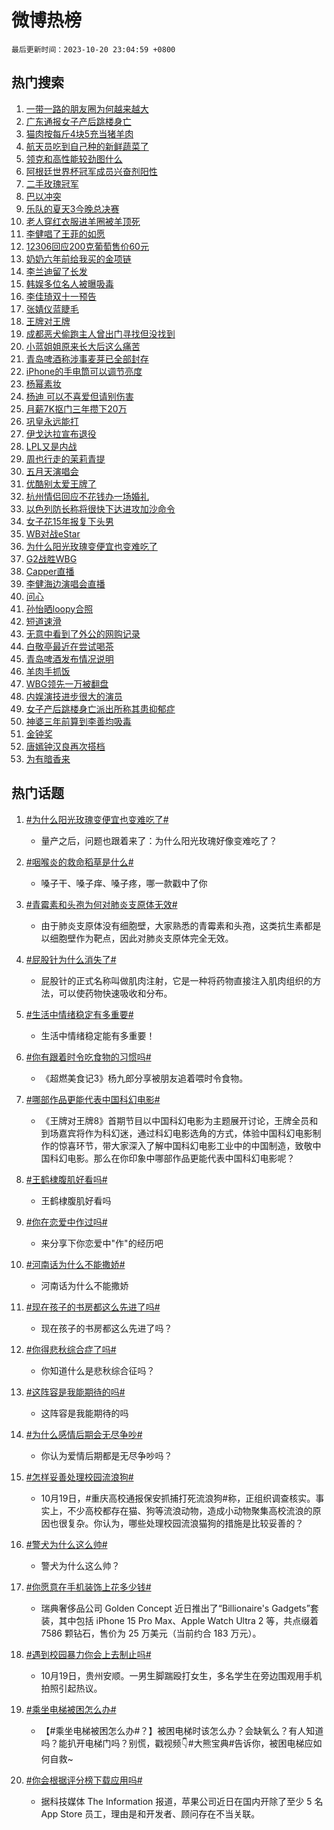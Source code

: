 # 微博热榜

`最后更新时间：2023-10-20 23:04:59 +0800`

## 热门搜索

1. [一带一路的朋友圈为何越来越大](https://m.weibo.cn/search?containerid=100103type%3D1%26t%3D10%26q%3D%23%E4%B8%80%E5%B8%A6%E4%B8%80%E8%B7%AF%E7%9A%84%E6%9C%8B%E5%8F%8B%E5%9C%88%E4%B8%BA%E4%BD%95%E8%B6%8A%E6%9D%A5%E8%B6%8A%E5%A4%A7%23&stream_entry_id=51&isnewpage=1&extparam=seat%3D1%26dgr%3D0%26c_type%3D51%26q%3D%2523%25E4%25B8%2580%25E5%25B8%25A6%25E4%25B8%2580%25E8%25B7%25AF%25E7%259A%2584%25E6%259C%258B%25E5%258F%258B%25E5%259C%2588%25E4%25B8%25BA%25E4%25BD%2595%25E8%25B6%258A%25E6%259D%25A5%25E8%25B6%258A%25E5%25A4%25A7%2523%26filter_type%3Drealtimehot%26cate%3D10103%26stream_entry_id%3D51%26pos%3D0%26display_time%3D1697814297%26pre_seqid%3D169781429781802733865)
1. [广东通报女子产后跳楼身亡](https://m.weibo.cn/search?containerid=100103type%3D1%26t%3D10%26q%3D%23%E5%B9%BF%E4%B8%9C%E9%80%9A%E6%8A%A5%E5%A5%B3%E5%AD%90%E4%BA%A7%E5%90%8E%E8%B7%B3%E6%A5%BC%E8%BA%AB%E4%BA%A1%23&stream_entry_id=31&isnewpage=1&extparam=seat%3D1%26flag%3D2%26c_type%3D31%26q%3D%2523%25E5%25B9%25BF%25E4%25B8%259C%25E9%2580%259A%25E6%258A%25A5%25E5%25A5%25B3%25E5%25AD%2590%25E4%25BA%25A7%25E5%2590%258E%25E8%25B7%25B3%25E6%25A5%25BC%25E8%25BA%25AB%25E4%25BA%25A1%2523%26dgr%3D0%26cate%3D5001%26realpos%3D1%26filter_type%3Drealtimehot%26band_rank%3D1%26lcate%3D5001%26stream_entry_id%3D31%26pos%3D0%26display_time%3D1697814297%26pre_seqid%3D169781429781802733865)
1. [猫肉按每斤4块5充当猪羊肉](https://m.weibo.cn/search?containerid=100103type%3D1%26t%3D10%26q%3D%23%E7%8C%AB%E8%82%89%E6%8C%89%E6%AF%8F%E6%96%A44%E5%9D%975%E5%85%85%E5%BD%93%E7%8C%AA%E7%BE%8A%E8%82%89%23&stream_entry_id=31&isnewpage=1&extparam=seat%3D1%26flag%3D1%26c_type%3D31%26q%3D%2523%25E7%258C%25AB%25E8%2582%2589%25E6%258C%2589%25E6%25AF%258F%25E6%2596%25A44%25E5%259D%25975%25E5%2585%2585%25E5%25BD%2593%25E7%258C%25AA%25E7%25BE%258A%25E8%2582%2589%2523%26dgr%3D0%26cate%3D5001%26realpos%3D2%26filter_type%3Drealtimehot%26band_rank%3D2%26lcate%3D5001%26stream_entry_id%3D31%26pos%3D1%26display_time%3D1697814297%26pre_seqid%3D169781429781802733865)
1. [航天员吃到自己种的新鲜蔬菜了](https://m.weibo.cn/search?containerid=100103type%3D1%26t%3D10%26q%3D%23%E8%88%AA%E5%A4%A9%E5%91%98%E5%90%83%E5%88%B0%E8%87%AA%E5%B7%B1%E7%A7%8D%E7%9A%84%E6%96%B0%E9%B2%9C%E8%94%AC%E8%8F%9C%E4%BA%86%23&stream_entry_id=31&isnewpage=1&extparam=seat%3D1%26flag%3D0%26c_type%3D31%26q%3D%2523%25E8%2588%25AA%25E5%25A4%25A9%25E5%2591%2598%25E5%2590%2583%25E5%2588%25B0%25E8%2587%25AA%25E5%25B7%25B1%25E7%25A7%258D%25E7%259A%2584%25E6%2596%25B0%25E9%25B2%259C%25E8%2594%25AC%25E8%258F%259C%25E4%25BA%2586%2523%26dgr%3D0%26cate%3D5001%26realpos%3D3%26filter_type%3Drealtimehot%26band_rank%3D3%26lcate%3D5001%26stream_entry_id%3D31%26pos%3D2%26display_time%3D1697814297%26pre_seqid%3D169781429781802733865)
1. [领克和高性能较劲图什么](https://m.weibo.cn/search?containerid=100103type%3D1%26t%3D10%26q%3D%23%E9%A2%86%E5%85%8B%E5%92%8C%E9%AB%98%E6%80%A7%E8%83%BD%E8%BE%83%E5%8A%B2%E5%9B%BE%E4%BB%80%E4%B9%88%23&stream_entry_id=31&isnewpage=1&extparam=seat%3D1%26is_ad_pos%3D1%26c_type%3D31%26q%3D%2523%25E9%25A2%2586%25E5%2585%258B%25E5%2592%258C%25E9%25AB%2598%25E6%2580%25A7%25E8%2583%25BD%25E8%25BE%2583%25E5%258A%25B2%25E5%259B%25BE%25E4%25BB%2580%25E4%25B9%2588%2523%26dgr%3D0%26cate%3D5001%26adid%3D208320%26lcate%3D5001%26filter_type%3Drealtimehot%26band_rank%3D4%26topic_ad%3D1%26stream_entry_id%3D31%26pos%3D3%26display_time%3D1697814297%26pre_seqid%3D169781429781802733865)
1. [阿根廷世界杯冠军成员兴奋剂阳性](https://m.weibo.cn/search?containerid=100103type%3D1%26t%3D10%26q%3D%23%E9%98%BF%E6%A0%B9%E5%BB%B7%E4%B8%96%E7%95%8C%E6%9D%AF%E5%86%A0%E5%86%9B%E6%88%90%E5%91%98%E5%85%B4%E5%A5%8B%E5%89%82%E9%98%B3%E6%80%A7%23&stream_entry_id=31&isnewpage=1&extparam=seat%3D1%26flag%3D1%26c_type%3D31%26q%3D%2523%25E9%2598%25BF%25E6%25A0%25B9%25E5%25BB%25B7%25E4%25B8%2596%25E7%2595%258C%25E6%259D%25AF%25E5%2586%25A0%25E5%2586%259B%25E6%2588%2590%25E5%2591%2598%25E5%2585%25B4%25E5%25A5%258B%25E5%2589%2582%25E9%2598%25B3%25E6%2580%25A7%2523%26dgr%3D0%26cate%3D5001%26realpos%3D4%26filter_type%3Drealtimehot%26band_rank%3D4%26lcate%3D5001%26stream_entry_id%3D31%26pos%3D4%26display_time%3D1697814297%26pre_seqid%3D169781429781802733865)
1. [二手玫瑰冠军](https://m.weibo.cn/search?containerid=100103type%3D1%26t%3D10%26q%3D%23%E4%BA%8C%E6%89%8B%E7%8E%AB%E7%91%B0%E5%86%A0%E5%86%9B%23&stream_entry_id=31&isnewpage=1&extparam=seat%3D1%26flag%3D1%26c_type%3D31%26q%3D%2523%25E4%25BA%258C%25E6%2589%258B%25E7%258E%25AB%25E7%2591%25B0%25E5%2586%25A0%25E5%2586%259B%2523%26dgr%3D0%26cate%3D5001%26realpos%3D5%26filter_type%3Drealtimehot%26band_rank%3D5%26lcate%3D5001%26stream_entry_id%3D31%26pos%3D5%26display_time%3D1697814297%26pre_seqid%3D169781429781802733865)
1. [巴以冲突](https://m.weibo.cn/search?containerid=100103type%3D1%26t%3D10%26q%3D%23%E5%B7%B4%E4%BB%A5%E5%86%B2%E7%AA%81%23&stream_entry_id=31&isnewpage=1&extparam=seat%3D1%26flag%3D16%26c_type%3D31%26q%3D%2523%25E5%25B7%25B4%25E4%25BB%25A5%25E5%2586%25B2%25E7%25AA%2581%2523%26dgr%3D0%26cate%3D5001%26realpos%3D6%26filter_type%3Drealtimehot%26band_rank%3D6%26lcate%3D5001%26stream_entry_id%3D31%26pos%3D6%26display_time%3D1697814297%26pre_seqid%3D169781429781802733865)
1. [乐队的夏天3今晚总决赛](https://m.weibo.cn/search?containerid=100103type%3D1%26t%3D10%26q%3D%23%E4%B9%90%E9%98%9F%E7%9A%84%E5%A4%8F%E5%A4%A93%E4%BB%8A%E6%99%9A%E6%80%BB%E5%86%B3%E8%B5%9B%23&stream_entry_id=31&isnewpage=1&extparam=seat%3D1%26is_ad_pos%3D1%26c_type%3D31%26q%3D%2523%25E4%25B9%2590%25E9%2598%259F%25E7%259A%2584%25E5%25A4%258F%25E5%25A4%25A93%25E4%25BB%258A%25E6%2599%259A%25E6%2580%25BB%25E5%2586%25B3%25E8%25B5%259B%2523%26dgr%3D0%26cate%3D5001%26adid%3D208323%26lcate%3D5001%26filter_type%3Drealtimehot%26band_rank%3D7%26topic_ad%3D1%26stream_entry_id%3D31%26pos%3D7%26display_time%3D1697814297%26pre_seqid%3D169781429781802733865)
1. [老人穿红衣服进羊圈被羊顶死](https://m.weibo.cn/search?containerid=100103type%3D1%26t%3D10%26q%3D%23%E8%80%81%E4%BA%BA%E7%A9%BF%E7%BA%A2%E8%A1%A3%E6%9C%8D%E8%BF%9B%E7%BE%8A%E5%9C%88%E8%A2%AB%E7%BE%8A%E9%A1%B6%E6%AD%BB%23&stream_entry_id=31&isnewpage=1&extparam=seat%3D1%26flag%3D0%26c_type%3D31%26q%3D%2523%25E8%2580%2581%25E4%25BA%25BA%25E7%25A9%25BF%25E7%25BA%25A2%25E8%25A1%25A3%25E6%259C%258D%25E8%25BF%259B%25E7%25BE%258A%25E5%259C%2588%25E8%25A2%25AB%25E7%25BE%258A%25E9%25A1%25B6%25E6%25AD%25BB%2523%26dgr%3D0%26cate%3D5001%26realpos%3D7%26filter_type%3Drealtimehot%26band_rank%3D7%26lcate%3D5001%26stream_entry_id%3D31%26pos%3D8%26display_time%3D1697814297%26pre_seqid%3D169781429781802733865)
1. [李健唱了王菲的如愿](https://m.weibo.cn/search?containerid=100103type%3D1%26t%3D10%26q%3D%23%E6%9D%8E%E5%81%A5%E5%94%B1%E4%BA%86%E7%8E%8B%E8%8F%B2%E7%9A%84%E5%A6%82%E6%84%BF%23&stream_entry_id=31&isnewpage=1&extparam=seat%3D1%26flag%3D1%26c_type%3D31%26q%3D%2523%25E6%259D%258E%25E5%2581%25A5%25E5%2594%25B1%25E4%25BA%2586%25E7%258E%258B%25E8%258F%25B2%25E7%259A%2584%25E5%25A6%2582%25E6%2584%25BF%2523%26dgr%3D0%26cate%3D5001%26realpos%3D8%26filter_type%3Drealtimehot%26band_rank%3D8%26lcate%3D5001%26stream_entry_id%3D31%26pos%3D9%26display_time%3D1697814297%26pre_seqid%3D169781429781802733865)
1. [12306回应200克葡萄售价60元](https://m.weibo.cn/search?containerid=100103type%3D1%26t%3D10%26q%3D%2312306%E5%9B%9E%E5%BA%94200%E5%85%8B%E8%91%A1%E8%90%84%E5%94%AE%E4%BB%B760%E5%85%83%23&stream_entry_id=31&isnewpage=1&extparam=seat%3D1%26flag%3D0%26c_type%3D31%26q%3D%252312306%25E5%259B%259E%25E5%25BA%2594200%25E5%2585%258B%25E8%2591%25A1%25E8%2590%2584%25E5%2594%25AE%25E4%25BB%25B760%25E5%2585%2583%2523%26dgr%3D0%26cate%3D5001%26realpos%3D9%26filter_type%3Drealtimehot%26band_rank%3D9%26lcate%3D5001%26stream_entry_id%3D31%26pos%3D10%26display_time%3D1697814297%26pre_seqid%3D169781429781802733865)
1. [奶奶六年前给我买的金项链](https://m.weibo.cn/search?containerid=100103type%3D1%26t%3D10%26q%3D%23%E5%A5%B6%E5%A5%B6%E5%85%AD%E5%B9%B4%E5%89%8D%E7%BB%99%E6%88%91%E4%B9%B0%E7%9A%84%E9%87%91%E9%A1%B9%E9%93%BE%23&stream_entry_id=31&isnewpage=1&extparam=seat%3D1%26flag%3D1%26c_type%3D31%26q%3D%2523%25E5%25A5%25B6%25E5%25A5%25B6%25E5%2585%25AD%25E5%25B9%25B4%25E5%2589%258D%25E7%25BB%2599%25E6%2588%2591%25E4%25B9%25B0%25E7%259A%2584%25E9%2587%2591%25E9%25A1%25B9%25E9%2593%25BE%2523%26dgr%3D0%26cate%3D5001%26realpos%3D10%26filter_type%3Drealtimehot%26band_rank%3D10%26lcate%3D5001%26stream_entry_id%3D31%26pos%3D11%26display_time%3D1697814297%26pre_seqid%3D169781429781802733865)
1. [李兰迪留了长发](https://m.weibo.cn/search?containerid=100103type%3D1%26t%3D10%26q%3D%23%E6%9D%8E%E5%85%B0%E8%BF%AA%E7%95%99%E4%BA%86%E9%95%BF%E5%8F%91%23&stream_entry_id=31&isnewpage=1&extparam=seat%3D1%26flag%3D1%26c_type%3D31%26q%3D%2523%25E6%259D%258E%25E5%2585%25B0%25E8%25BF%25AA%25E7%2595%2599%25E4%25BA%2586%25E9%2595%25BF%25E5%258F%2591%2523%26dgr%3D0%26cate%3D5001%26realpos%3D11%26filter_type%3Drealtimehot%26band_rank%3D11%26lcate%3D5001%26stream_entry_id%3D31%26pos%3D12%26display_time%3D1697814297%26pre_seqid%3D169781429781802733865)
1. [韩娱多位名人被曝吸毒](https://m.weibo.cn/search?containerid=100103type%3D1%26t%3D10%26q%3D%23%E9%9F%A9%E5%A8%B1%E5%A4%9A%E4%BD%8D%E5%90%8D%E4%BA%BA%E8%A2%AB%E6%9B%9D%E5%90%B8%E6%AF%92%23&stream_entry_id=31&isnewpage=1&extparam=seat%3D1%26flag%3D2%26c_type%3D31%26q%3D%2523%25E9%259F%25A9%25E5%25A8%25B1%25E5%25A4%259A%25E4%25BD%258D%25E5%2590%258D%25E4%25BA%25BA%25E8%25A2%25AB%25E6%259B%259D%25E5%2590%25B8%25E6%25AF%2592%2523%26dgr%3D0%26cate%3D5001%26realpos%3D12%26filter_type%3Drealtimehot%26band_rank%3D12%26lcate%3D5001%26stream_entry_id%3D31%26pos%3D13%26display_time%3D1697814297%26pre_seqid%3D169781429781802733865)
1. [李佳琦双十一预告](https://m.weibo.cn/search?containerid=100103type%3D1%26t%3D10%26q%3D%E6%9D%8E%E4%BD%B3%E7%90%A6%E5%8F%8C%E5%8D%81%E4%B8%80%E9%A2%84%E5%91%8A&stream_entry_id=31&isnewpage=1&extparam=seat%3D1%26flag%3D0%26c_type%3D31%26q%3D%25E6%259D%258E%25E4%25BD%25B3%25E7%2590%25A6%25E5%258F%258C%25E5%258D%2581%25E4%25B8%2580%25E9%25A2%2584%25E5%2591%258A%26dgr%3D0%26cate%3D5001%26realpos%3D13%26filter_type%3Drealtimehot%26band_rank%3D13%26lcate%3D5001%26stream_entry_id%3D31%26pos%3D14%26display_time%3D1697814297%26pre_seqid%3D169781429781802733865)
1. [张婧仪蓝睫毛](https://m.weibo.cn/search?containerid=100103type%3D1%26t%3D10%26q%3D%23%E5%BC%A0%E5%A9%A7%E4%BB%AA%E8%93%9D%E7%9D%AB%E6%AF%9B%23&stream_entry_id=31&isnewpage=1&extparam=seat%3D1%26flag%3D1%26c_type%3D31%26q%3D%2523%25E5%25BC%25A0%25E5%25A9%25A7%25E4%25BB%25AA%25E8%2593%259D%25E7%259D%25AB%25E6%25AF%259B%2523%26dgr%3D0%26cate%3D5001%26realpos%3D14%26filter_type%3Drealtimehot%26band_rank%3D14%26lcate%3D5001%26stream_entry_id%3D31%26pos%3D15%26display_time%3D1697814297%26pre_seqid%3D169781429781802733865)
1. [王牌对王牌](https://m.weibo.cn/search?containerid=100103type%3D1%26t%3D10%26q%3D%E7%8E%8B%E7%89%8C%E5%AF%B9%E7%8E%8B%E7%89%8C&stream_entry_id=31&isnewpage=1&extparam=seat%3D1%26flag%3D0%26c_type%3D31%26q%3D%25E7%258E%258B%25E7%2589%258C%25E5%25AF%25B9%25E7%258E%258B%25E7%2589%258C%26dgr%3D0%26cate%3D5001%26realpos%3D15%26filter_type%3Drealtimehot%26band_rank%3D15%26lcate%3D5001%26stream_entry_id%3D31%26pos%3D16%26display_time%3D1697814297%26pre_seqid%3D169781429781802733865)
1. [成都恶犬偷跑主人曾出门寻找但没找到](https://m.weibo.cn/search?containerid=100103type%3D1%26t%3D10%26q%3D%23%E6%88%90%E9%83%BD%E6%81%B6%E7%8A%AC%E5%81%B7%E8%B7%91%E4%B8%BB%E4%BA%BA%E6%9B%BE%E5%87%BA%E9%97%A8%E5%AF%BB%E6%89%BE%E4%BD%86%E6%B2%A1%E6%89%BE%E5%88%B0%23&stream_entry_id=31&isnewpage=1&extparam=seat%3D1%26flag%3D1%26c_type%3D31%26q%3D%2523%25E6%2588%2590%25E9%2583%25BD%25E6%2581%25B6%25E7%258A%25AC%25E5%2581%25B7%25E8%25B7%2591%25E4%25B8%25BB%25E4%25BA%25BA%25E6%259B%25BE%25E5%2587%25BA%25E9%2597%25A8%25E5%25AF%25BB%25E6%2589%25BE%25E4%25BD%2586%25E6%25B2%25A1%25E6%2589%25BE%25E5%2588%25B0%2523%26dgr%3D0%26cate%3D5001%26realpos%3D16%26filter_type%3Drealtimehot%26band_rank%3D16%26lcate%3D5001%26stream_entry_id%3D31%26pos%3D17%26display_time%3D1697814297%26pre_seqid%3D169781429781802733865)
1. [小蓝姐姐原来长大后这么痛苦](https://m.weibo.cn/search?containerid=100103type%3D1%26t%3D10%26q%3D%E5%B0%8F%E8%93%9D%E5%A7%90%E5%A7%90%E5%8E%9F%E6%9D%A5%E9%95%BF%E5%A4%A7%E5%90%8E%E8%BF%99%E4%B9%88%E7%97%9B%E8%8B%A6&stream_entry_id=31&isnewpage=1&extparam=seat%3D1%26flag%3D2%26c_type%3D31%26q%3D%25E5%25B0%258F%25E8%2593%259D%25E5%25A7%2590%25E5%25A7%2590%25E5%258E%259F%25E6%259D%25A5%25E9%2595%25BF%25E5%25A4%25A7%25E5%2590%258E%25E8%25BF%2599%25E4%25B9%2588%25E7%2597%259B%25E8%258B%25A6%26dgr%3D0%26cate%3D5001%26realpos%3D17%26filter_type%3Drealtimehot%26band_rank%3D17%26lcate%3D5001%26stream_entry_id%3D31%26pos%3D18%26display_time%3D1697814297%26pre_seqid%3D169781429781802733865)
1. [青岛啤酒称涉事麦芽已全部封存](https://m.weibo.cn/search?containerid=100103type%3D1%26t%3D10%26q%3D%23%E9%9D%92%E5%B2%9B%E5%95%A4%E9%85%92%E7%A7%B0%E6%B6%89%E4%BA%8B%E9%BA%A6%E8%8A%BD%E5%B7%B2%E5%85%A8%E9%83%A8%E5%B0%81%E5%AD%98%23&stream_entry_id=31&isnewpage=1&extparam=seat%3D1%26flag%3D1%26c_type%3D31%26q%3D%2523%25E9%259D%2592%25E5%25B2%259B%25E5%2595%25A4%25E9%2585%2592%25E7%25A7%25B0%25E6%25B6%2589%25E4%25BA%258B%25E9%25BA%25A6%25E8%258A%25BD%25E5%25B7%25B2%25E5%2585%25A8%25E9%2583%25A8%25E5%25B0%2581%25E5%25AD%2598%2523%26dgr%3D0%26cate%3D5001%26realpos%3D18%26filter_type%3Drealtimehot%26band_rank%3D18%26lcate%3D5001%26stream_entry_id%3D31%26pos%3D19%26display_time%3D1697814297%26pre_seqid%3D169781429781802733865)
1. [iPhone的手电筒可以调节亮度](https://m.weibo.cn/search?containerid=100103type%3D1%26t%3D10%26q%3DiPhone%E7%9A%84%E6%89%8B%E7%94%B5%E7%AD%92%E5%8F%AF%E4%BB%A5%E8%B0%83%E8%8A%82%E4%BA%AE%E5%BA%A6&stream_entry_id=31&isnewpage=1&extparam=seat%3D1%26flag%3D1%26c_type%3D31%26q%3DiPhone%25E7%259A%2584%25E6%2589%258B%25E7%2594%25B5%25E7%25AD%2592%25E5%258F%25AF%25E4%25BB%25A5%25E8%25B0%2583%25E8%258A%2582%25E4%25BA%25AE%25E5%25BA%25A6%26dgr%3D0%26cate%3D5001%26realpos%3D19%26filter_type%3Drealtimehot%26band_rank%3D19%26lcate%3D5001%26stream_entry_id%3D31%26pos%3D20%26display_time%3D1697814297%26pre_seqid%3D169781429781802733865)
1. [杨幂素妆](https://m.weibo.cn/search?containerid=100103type%3D1%26t%3D10%26q%3D%23%E6%9D%A8%E5%B9%82%E7%B4%A0%E5%A6%86%23&stream_entry_id=31&isnewpage=1&extparam=seat%3D1%26flag%3D2%26c_type%3D31%26q%3D%2523%25E6%259D%25A8%25E5%25B9%2582%25E7%25B4%25A0%25E5%25A6%2586%2523%26dgr%3D0%26cate%3D5001%26realpos%3D20%26filter_type%3Drealtimehot%26band_rank%3D20%26lcate%3D5001%26stream_entry_id%3D31%26pos%3D21%26display_time%3D1697814297%26pre_seqid%3D169781429781802733865)
1. [杨迪 可以不喜爱但请别伤害](https://m.weibo.cn/search?containerid=100103type%3D1%26t%3D10%26q%3D%E6%9D%A8%E8%BF%AA+%E5%8F%AF%E4%BB%A5%E4%B8%8D%E5%96%9C%E7%88%B1%E4%BD%86%E8%AF%B7%E5%88%AB%E4%BC%A4%E5%AE%B3&stream_entry_id=31&isnewpage=1&extparam=seat%3D1%26flag%3D2%26c_type%3D31%26q%3D%25E6%259D%25A8%25E8%25BF%25AA%2520%25E5%258F%25AF%25E4%25BB%25A5%25E4%25B8%258D%25E5%2596%259C%25E7%2588%25B1%25E4%25BD%2586%25E8%25AF%25B7%25E5%2588%25AB%25E4%25BC%25A4%25E5%25AE%25B3%26dgr%3D0%26cate%3D5001%26realpos%3D21%26filter_type%3Drealtimehot%26band_rank%3D21%26lcate%3D5001%26stream_entry_id%3D31%26pos%3D22%26display_time%3D1697814297%26pre_seqid%3D169781429781802733865)
1. [月薪7K抠门三年攒下20万](https://m.weibo.cn/search?containerid=100103type%3D1%26t%3D10%26q%3D%23%E6%9C%88%E8%96%AA7K%E6%8A%A0%E9%97%A8%E4%B8%89%E5%B9%B4%E6%94%92%E4%B8%8B20%E4%B8%87%23&stream_entry_id=31&isnewpage=1&extparam=seat%3D1%26flag%3D2%26c_type%3D31%26q%3D%2523%25E6%259C%2588%25E8%2596%25AA7K%25E6%258A%25A0%25E9%2597%25A8%25E4%25B8%2589%25E5%25B9%25B4%25E6%2594%2592%25E4%25B8%258B20%25E4%25B8%2587%2523%26dgr%3D0%26cate%3D5001%26realpos%3D22%26filter_type%3Drealtimehot%26band_rank%3D22%26lcate%3D5001%26stream_entry_id%3D31%26pos%3D23%26display_time%3D1697814297%26pre_seqid%3D169781429781802733865)
1. [巩皇永远能打](https://m.weibo.cn/search?containerid=100103type%3D1%26t%3D10%26q%3D%23%E5%B7%A9%E7%9A%87%E6%B0%B8%E8%BF%9C%E8%83%BD%E6%89%93%23&stream_entry_id=31&isnewpage=1&extparam=seat%3D1%26flag%3D1%26c_type%3D31%26q%3D%2523%25E5%25B7%25A9%25E7%259A%2587%25E6%25B0%25B8%25E8%25BF%259C%25E8%2583%25BD%25E6%2589%2593%2523%26dgr%3D0%26cate%3D5001%26realpos%3D23%26filter_type%3Drealtimehot%26band_rank%3D23%26lcate%3D5001%26stream_entry_id%3D31%26pos%3D24%26display_time%3D1697814297%26pre_seqid%3D169781429781802733865)
1. [伊戈达拉宣布退役](https://m.weibo.cn/search?containerid=100103type%3D1%26t%3D10%26q%3D%23%E4%BC%8A%E6%88%88%E8%BE%BE%E6%8B%89%E5%AE%A3%E5%B8%83%E9%80%80%E5%BD%B9%23&stream_entry_id=31&isnewpage=1&extparam=seat%3D1%26flag%3D1%26c_type%3D31%26q%3D%2523%25E4%25BC%258A%25E6%2588%2588%25E8%25BE%25BE%25E6%258B%2589%25E5%25AE%25A3%25E5%25B8%2583%25E9%2580%2580%25E5%25BD%25B9%2523%26dgr%3D0%26cate%3D5001%26realpos%3D24%26filter_type%3Drealtimehot%26band_rank%3D24%26lcate%3D5001%26stream_entry_id%3D31%26pos%3D25%26display_time%3D1697814297%26pre_seqid%3D169781429781802733865)
1. [LPL又是内战](https://m.weibo.cn/search?containerid=100103type%3D1%26t%3D10%26q%3D%23LPL%E5%8F%88%E6%98%AF%E5%86%85%E6%88%98%23&stream_entry_id=31&isnewpage=1&extparam=seat%3D1%26flag%3D0%26c_type%3D31%26q%3D%2523LPL%25E5%258F%2588%25E6%2598%25AF%25E5%2586%2585%25E6%2588%2598%2523%26dgr%3D0%26cate%3D5001%26realpos%3D25%26filter_type%3Drealtimehot%26band_rank%3D25%26lcate%3D5001%26stream_entry_id%3D31%26pos%3D26%26display_time%3D1697814297%26pre_seqid%3D169781429781802733865)
1. [周也行走的茉莉青提](https://m.weibo.cn/search?containerid=100103type%3D1%26t%3D10%26q%3D%23%E5%91%A8%E4%B9%9F%E8%A1%8C%E8%B5%B0%E7%9A%84%E8%8C%89%E8%8E%89%E9%9D%92%E6%8F%90%23&stream_entry_id=31&isnewpage=1&extparam=seat%3D1%26flag%3D1%26c_type%3D31%26q%3D%2523%25E5%2591%25A8%25E4%25B9%259F%25E8%25A1%258C%25E8%25B5%25B0%25E7%259A%2584%25E8%258C%2589%25E8%258E%2589%25E9%259D%2592%25E6%258F%2590%2523%26dgr%3D0%26cate%3D5001%26realpos%3D26%26filter_type%3Drealtimehot%26band_rank%3D26%26lcate%3D5001%26stream_entry_id%3D31%26pos%3D27%26display_time%3D1697814297%26pre_seqid%3D169781429781802733865)
1. [五月天演唱会](https://m.weibo.cn/search?containerid=100103type%3D1%26t%3D10%26q%3D%E4%BA%94%E6%9C%88%E5%A4%A9%E6%BC%94%E5%94%B1%E4%BC%9A&stream_entry_id=31&isnewpage=1&extparam=seat%3D1%26flag%3D0%26c_type%3D31%26q%3D%25E4%25BA%2594%25E6%259C%2588%25E5%25A4%25A9%25E6%25BC%2594%25E5%2594%25B1%25E4%25BC%259A%26dgr%3D0%26cate%3D5001%26realpos%3D27%26filter_type%3Drealtimehot%26band_rank%3D27%26lcate%3D5001%26stream_entry_id%3D31%26pos%3D28%26display_time%3D1697814297%26pre_seqid%3D169781429781802733865)
1. [优酷别太爱王牌了](https://m.weibo.cn/search?containerid=100103type%3D1%26t%3D10%26q%3D%23%E4%BC%98%E9%85%B7%E5%88%AB%E5%A4%AA%E7%88%B1%E7%8E%8B%E7%89%8C%E4%BA%86%23&stream_entry_id=31&isnewpage=1&extparam=seat%3D1%26flag%3D1%26c_type%3D31%26q%3D%2523%25E4%25BC%2598%25E9%2585%25B7%25E5%2588%25AB%25E5%25A4%25AA%25E7%2588%25B1%25E7%258E%258B%25E7%2589%258C%25E4%25BA%2586%2523%26dgr%3D0%26cate%3D5001%26realpos%3D28%26filter_type%3Drealtimehot%26band_rank%3D28%26lcate%3D5001%26stream_entry_id%3D31%26pos%3D29%26display_time%3D1697814297%26pre_seqid%3D169781429781802733865)
1. [杭州情侣回应不花钱办一场婚礼](https://m.weibo.cn/search?containerid=100103type%3D1%26t%3D10%26q%3D%23%E6%9D%AD%E5%B7%9E%E6%83%85%E4%BE%A3%E5%9B%9E%E5%BA%94%E4%B8%8D%E8%8A%B1%E9%92%B1%E5%8A%9E%E4%B8%80%E5%9C%BA%E5%A9%9A%E7%A4%BC%23&stream_entry_id=31&isnewpage=1&extparam=seat%3D1%26flag%3D1%26c_type%3D31%26q%3D%2523%25E6%259D%25AD%25E5%25B7%259E%25E6%2583%2585%25E4%25BE%25A3%25E5%259B%259E%25E5%25BA%2594%25E4%25B8%258D%25E8%258A%25B1%25E9%2592%25B1%25E5%258A%259E%25E4%25B8%2580%25E5%259C%25BA%25E5%25A9%259A%25E7%25A4%25BC%2523%26dgr%3D0%26cate%3D5001%26realpos%3D29%26filter_type%3Drealtimehot%26band_rank%3D29%26lcate%3D5001%26stream_entry_id%3D31%26pos%3D30%26display_time%3D1697814297%26pre_seqid%3D169781429781802733865)
1. [以色列防长称将很快下达进攻加沙命令](https://m.weibo.cn/search?containerid=100103type%3D1%26t%3D10%26q%3D%23%E4%BB%A5%E8%89%B2%E5%88%97%E9%98%B2%E9%95%BF%E7%A7%B0%E5%B0%86%E5%BE%88%E5%BF%AB%E4%B8%8B%E8%BE%BE%E8%BF%9B%E6%94%BB%E5%8A%A0%E6%B2%99%E5%91%BD%E4%BB%A4%23&stream_entry_id=31&isnewpage=1&extparam=seat%3D1%26flag%3D0%26c_type%3D31%26q%3D%2523%25E4%25BB%25A5%25E8%2589%25B2%25E5%2588%2597%25E9%2598%25B2%25E9%2595%25BF%25E7%25A7%25B0%25E5%25B0%2586%25E5%25BE%2588%25E5%25BF%25AB%25E4%25B8%258B%25E8%25BE%25BE%25E8%25BF%259B%25E6%2594%25BB%25E5%258A%25A0%25E6%25B2%2599%25E5%2591%25BD%25E4%25BB%25A4%2523%26dgr%3D0%26cate%3D5001%26realpos%3D30%26filter_type%3Drealtimehot%26band_rank%3D30%26lcate%3D5001%26stream_entry_id%3D31%26pos%3D31%26display_time%3D1697814297%26pre_seqid%3D169781429781802733865)
1. [女子花15年报复下头男](https://m.weibo.cn/search?containerid=100103type%3D1%26t%3D10%26q%3D%23%E5%A5%B3%E5%AD%90%E8%8A%B115%E5%B9%B4%E6%8A%A5%E5%A4%8D%E4%B8%8B%E5%A4%B4%E7%94%B7%23&stream_entry_id=31&isnewpage=1&extparam=seat%3D1%26flag%3D1%26c_type%3D31%26q%3D%2523%25E5%25A5%25B3%25E5%25AD%2590%25E8%258A%25B115%25E5%25B9%25B4%25E6%258A%25A5%25E5%25A4%258D%25E4%25B8%258B%25E5%25A4%25B4%25E7%2594%25B7%2523%26dgr%3D0%26cate%3D5001%26realpos%3D31%26filter_type%3Drealtimehot%26band_rank%3D31%26lcate%3D5001%26stream_entry_id%3D31%26pos%3D32%26display_time%3D1697814297%26pre_seqid%3D169781429781802733865)
1. [WB对战eStar](https://m.weibo.cn/search?containerid=100103type%3D1%26t%3D10%26q%3D%23WB%E5%AF%B9%E6%88%98eStar%23&stream_entry_id=31&isnewpage=1&extparam=seat%3D1%26flag%3D1%26c_type%3D31%26q%3D%2523WB%25E5%25AF%25B9%25E6%2588%2598eStar%2523%26dgr%3D0%26cate%3D5001%26realpos%3D32%26filter_type%3Drealtimehot%26band_rank%3D32%26lcate%3D5001%26stream_entry_id%3D31%26pos%3D33%26display_time%3D1697814297%26pre_seqid%3D169781429781802733865)
1. [为什么阳光玫瑰变便宜也变难吃了](https://m.weibo.cn/search?containerid=100103type%3D1%26t%3D10%26q%3D%23%E4%B8%BA%E4%BB%80%E4%B9%88%E9%98%B3%E5%85%89%E7%8E%AB%E7%91%B0%E5%8F%98%E4%BE%BF%E5%AE%9C%E4%B9%9F%E5%8F%98%E9%9A%BE%E5%90%83%E4%BA%86%23&stream_entry_id=31&isnewpage=1&extparam=seat%3D1%26flag%3D0%26c_type%3D31%26q%3D%2523%25E4%25B8%25BA%25E4%25BB%2580%25E4%25B9%2588%25E9%2598%25B3%25E5%2585%2589%25E7%258E%25AB%25E7%2591%25B0%25E5%258F%2598%25E4%25BE%25BF%25E5%25AE%259C%25E4%25B9%259F%25E5%258F%2598%25E9%259A%25BE%25E5%2590%2583%25E4%25BA%2586%2523%26dgr%3D0%26cate%3D5001%26realpos%3D33%26filter_type%3Drealtimehot%26band_rank%3D33%26lcate%3D5001%26stream_entry_id%3D31%26pos%3D34%26display_time%3D1697814297%26pre_seqid%3D169781429781802733865)
1. [G2战胜WBG](https://m.weibo.cn/search?containerid=100103type%3D1%26t%3D10%26q%3D%23G2%E6%88%98%E8%83%9CWBG%23&stream_entry_id=31&isnewpage=1&extparam=seat%3D1%26flag%3D0%26c_type%3D31%26q%3D%2523G2%25E6%2588%2598%25E8%2583%259CWBG%2523%26dgr%3D0%26cate%3D5001%26realpos%3D34%26filter_type%3Drealtimehot%26band_rank%3D34%26lcate%3D5001%26stream_entry_id%3D31%26pos%3D35%26display_time%3D1697814297%26pre_seqid%3D169781429781802733865)
1. [Capper直播](https://m.weibo.cn/search?containerid=100103type%3D1%26t%3D10%26q%3DCapper%E7%9B%B4%E6%92%AD&stream_entry_id=31&isnewpage=1&extparam=seat%3D1%26flag%3D1%26c_type%3D31%26q%3DCapper%25E7%259B%25B4%25E6%2592%25AD%26dgr%3D0%26cate%3D5001%26realpos%3D35%26filter_type%3Drealtimehot%26band_rank%3D35%26lcate%3D5001%26stream_entry_id%3D31%26pos%3D36%26display_time%3D1697814297%26pre_seqid%3D169781429781802733865)
1. [李健海边演唱会直播](https://m.weibo.cn/search?containerid=100103type%3D1%26t%3D10%26q%3D%23%E6%9D%8E%E5%81%A5%E6%B5%B7%E8%BE%B9%E6%BC%94%E5%94%B1%E4%BC%9A%E7%9B%B4%E6%92%AD%23&stream_entry_id=31&isnewpage=1&extparam=seat%3D1%26flag%3D0%26c_type%3D31%26q%3D%2523%25E6%259D%258E%25E5%2581%25A5%25E6%25B5%25B7%25E8%25BE%25B9%25E6%25BC%2594%25E5%2594%25B1%25E4%25BC%259A%25E7%259B%25B4%25E6%2592%25AD%2523%26dgr%3D0%26cate%3D5001%26realpos%3D36%26filter_type%3Drealtimehot%26band_rank%3D36%26lcate%3D5001%26stream_entry_id%3D31%26pos%3D37%26display_time%3D1697814297%26pre_seqid%3D169781429781802733865)
1. [问心](https://m.weibo.cn/search?containerid=100103type%3D1%26t%3D10%26q%3D%E9%97%AE%E5%BF%83&stream_entry_id=31&isnewpage=1&extparam=seat%3D1%26flag%3D0%26c_type%3D31%26q%3D%25E9%2597%25AE%25E5%25BF%2583%26dgr%3D0%26cate%3D5001%26realpos%3D37%26filter_type%3Drealtimehot%26band_rank%3D37%26lcate%3D5001%26stream_entry_id%3D31%26pos%3D38%26display_time%3D1697814297%26pre_seqid%3D169781429781802733865)
1. [孙怡晒loopy合照](https://m.weibo.cn/search?containerid=100103type%3D1%26t%3D10%26q%3D%23%E5%AD%99%E6%80%A1%E6%99%92loopy%E5%90%88%E7%85%A7%23&stream_entry_id=31&isnewpage=1&extparam=seat%3D1%26flag%3D1%26c_type%3D31%26q%3D%2523%25E5%25AD%2599%25E6%2580%25A1%25E6%2599%2592loopy%25E5%2590%2588%25E7%2585%25A7%2523%26dgr%3D0%26cate%3D5001%26realpos%3D38%26filter_type%3Drealtimehot%26band_rank%3D38%26lcate%3D5001%26stream_entry_id%3D31%26pos%3D39%26display_time%3D1697814297%26pre_seqid%3D169781429781802733865)
1. [短道速滑](https://m.weibo.cn/search?containerid=100103type%3D1%26t%3D10%26q%3D%E7%9F%AD%E9%81%93%E9%80%9F%E6%BB%91&stream_entry_id=31&isnewpage=1&extparam=seat%3D1%26flag%3D1%26c_type%3D31%26q%3D%25E7%259F%25AD%25E9%2581%2593%25E9%2580%259F%25E6%25BB%2591%26dgr%3D0%26cate%3D5001%26realpos%3D39%26filter_type%3Drealtimehot%26band_rank%3D39%26lcate%3D5001%26stream_entry_id%3D31%26pos%3D40%26display_time%3D1697814297%26pre_seqid%3D169781429781802733865)
1. [无意中看到了外公的网购记录](https://m.weibo.cn/search?containerid=100103type%3D1%26t%3D10%26q%3D%23%E6%97%A0%E6%84%8F%E4%B8%AD%E7%9C%8B%E5%88%B0%E4%BA%86%E5%A4%96%E5%85%AC%E7%9A%84%E7%BD%91%E8%B4%AD%E8%AE%B0%E5%BD%95%23&stream_entry_id=31&isnewpage=1&extparam=seat%3D1%26flag%3D0%26c_type%3D31%26q%3D%2523%25E6%2597%25A0%25E6%2584%258F%25E4%25B8%25AD%25E7%259C%258B%25E5%2588%25B0%25E4%25BA%2586%25E5%25A4%2596%25E5%2585%25AC%25E7%259A%2584%25E7%25BD%2591%25E8%25B4%25AD%25E8%25AE%25B0%25E5%25BD%2595%2523%26dgr%3D0%26cate%3D5001%26realpos%3D40%26filter_type%3Drealtimehot%26band_rank%3D40%26lcate%3D5001%26stream_entry_id%3D31%26pos%3D41%26display_time%3D1697814297%26pre_seqid%3D169781429781802733865)
1. [白敬亭最近在尝试喝茶](https://m.weibo.cn/search?containerid=100103type%3D1%26t%3D10%26q%3D%23%E7%99%BD%E6%95%AC%E4%BA%AD%E6%9C%80%E8%BF%91%E5%9C%A8%E5%B0%9D%E8%AF%95%E5%96%9D%E8%8C%B6%23&stream_entry_id=31&isnewpage=1&extparam=seat%3D1%26flag%3D1%26c_type%3D31%26q%3D%2523%25E7%2599%25BD%25E6%2595%25AC%25E4%25BA%25AD%25E6%259C%2580%25E8%25BF%2591%25E5%259C%25A8%25E5%25B0%259D%25E8%25AF%2595%25E5%2596%259D%25E8%258C%25B6%2523%26dgr%3D0%26cate%3D5001%26realpos%3D41%26filter_type%3Drealtimehot%26band_rank%3D41%26lcate%3D5001%26stream_entry_id%3D31%26pos%3D42%26display_time%3D1697814297%26pre_seqid%3D169781429781802733865)
1. [青岛啤酒发布情况说明](https://m.weibo.cn/search?containerid=100103type%3D1%26t%3D10%26q%3D%23%E9%9D%92%E5%B2%9B%E5%95%A4%E9%85%92%E5%8F%91%E5%B8%83%E6%83%85%E5%86%B5%E8%AF%B4%E6%98%8E%23&stream_entry_id=31&isnewpage=1&extparam=seat%3D1%26flag%3D0%26c_type%3D31%26q%3D%2523%25E9%259D%2592%25E5%25B2%259B%25E5%2595%25A4%25E9%2585%2592%25E5%258F%2591%25E5%25B8%2583%25E6%2583%2585%25E5%2586%25B5%25E8%25AF%25B4%25E6%2598%258E%2523%26dgr%3D0%26cate%3D5001%26realpos%3D42%26filter_type%3Drealtimehot%26band_rank%3D42%26lcate%3D5001%26stream_entry_id%3D31%26pos%3D43%26display_time%3D1697814297%26pre_seqid%3D169781429781802733865)
1. [羊肉手抓饭](https://m.weibo.cn/search?containerid=100103type%3D1%26t%3D10%26q%3D%E7%BE%8A%E8%82%89%E6%89%8B%E6%8A%93%E9%A5%AD&stream_entry_id=31&isnewpage=1&extparam=seat%3D1%26flag%3D1%26c_type%3D31%26q%3D%25E7%25BE%258A%25E8%2582%2589%25E6%2589%258B%25E6%258A%2593%25E9%25A5%25AD%26dgr%3D0%26cate%3D5001%26realpos%3D43%26filter_type%3Drealtimehot%26band_rank%3D43%26lcate%3D5001%26stream_entry_id%3D31%26pos%3D44%26display_time%3D1697814297%26pre_seqid%3D169781429781802733865)
1. [WBG领先一万被翻盘](https://m.weibo.cn/search?containerid=100103type%3D1%26t%3D10%26q%3D%23WBG%E9%A2%86%E5%85%88%E4%B8%80%E4%B8%87%E8%A2%AB%E7%BF%BB%E7%9B%98%23&stream_entry_id=31&isnewpage=1&extparam=seat%3D1%26flag%3D0%26c_type%3D31%26q%3D%2523WBG%25E9%25A2%2586%25E5%2585%2588%25E4%25B8%2580%25E4%25B8%2587%25E8%25A2%25AB%25E7%25BF%25BB%25E7%259B%2598%2523%26dgr%3D0%26cate%3D5001%26realpos%3D44%26filter_type%3Drealtimehot%26band_rank%3D44%26lcate%3D5001%26stream_entry_id%3D31%26pos%3D45%26display_time%3D1697814297%26pre_seqid%3D169781429781802733865)
1. [内娱演技进步很大的演员](https://m.weibo.cn/search?containerid=100103type%3D1%26t%3D10%26q%3D%23%E5%86%85%E5%A8%B1%E6%BC%94%E6%8A%80%E8%BF%9B%E6%AD%A5%E5%BE%88%E5%A4%A7%E7%9A%84%E6%BC%94%E5%91%98%23&stream_entry_id=31&isnewpage=1&extparam=seat%3D1%26flag%3D0%26c_type%3D31%26q%3D%2523%25E5%2586%2585%25E5%25A8%25B1%25E6%25BC%2594%25E6%258A%2580%25E8%25BF%259B%25E6%25AD%25A5%25E5%25BE%2588%25E5%25A4%25A7%25E7%259A%2584%25E6%25BC%2594%25E5%2591%2598%2523%26dgr%3D0%26cate%3D5001%26realpos%3D45%26filter_type%3Drealtimehot%26band_rank%3D45%26lcate%3D5001%26stream_entry_id%3D31%26pos%3D46%26display_time%3D1697814297%26pre_seqid%3D169781429781802733865)
1. [女子产后跳楼身亡派出所称其患抑郁症](https://m.weibo.cn/search?containerid=100103type%3D1%26t%3D10%26q%3D%23%E5%A5%B3%E5%AD%90%E4%BA%A7%E5%90%8E%E8%B7%B3%E6%A5%BC%E8%BA%AB%E4%BA%A1%E6%B4%BE%E5%87%BA%E6%89%80%E7%A7%B0%E5%85%B6%E6%82%A3%E6%8A%91%E9%83%81%E7%97%87%23&stream_entry_id=31&isnewpage=1&extparam=seat%3D1%26flag%3D0%26c_type%3D31%26q%3D%2523%25E5%25A5%25B3%25E5%25AD%2590%25E4%25BA%25A7%25E5%2590%258E%25E8%25B7%25B3%25E6%25A5%25BC%25E8%25BA%25AB%25E4%25BA%25A1%25E6%25B4%25BE%25E5%2587%25BA%25E6%2589%2580%25E7%25A7%25B0%25E5%2585%25B6%25E6%2582%25A3%25E6%258A%2591%25E9%2583%2581%25E7%2597%2587%2523%26dgr%3D0%26cate%3D5001%26realpos%3D46%26filter_type%3Drealtimehot%26band_rank%3D46%26lcate%3D5001%26stream_entry_id%3D31%26pos%3D47%26display_time%3D1697814297%26pre_seqid%3D169781429781802733865)
1. [神婆三年前算到李善均吸毒](https://m.weibo.cn/search?containerid=100103type%3D1%26t%3D10%26q%3D%23%E7%A5%9E%E5%A9%86%E4%B8%89%E5%B9%B4%E5%89%8D%E7%AE%97%E5%88%B0%E6%9D%8E%E5%96%84%E5%9D%87%E5%90%B8%E6%AF%92%23&stream_entry_id=31&isnewpage=1&extparam=seat%3D1%26flag%3D0%26c_type%3D31%26q%3D%2523%25E7%25A5%259E%25E5%25A9%2586%25E4%25B8%2589%25E5%25B9%25B4%25E5%2589%258D%25E7%25AE%2597%25E5%2588%25B0%25E6%259D%258E%25E5%2596%2584%25E5%259D%2587%25E5%2590%25B8%25E6%25AF%2592%2523%26dgr%3D0%26cate%3D5001%26realpos%3D47%26filter_type%3Drealtimehot%26band_rank%3D47%26lcate%3D5001%26stream_entry_id%3D31%26pos%3D48%26display_time%3D1697814297%26pre_seqid%3D169781429781802733865)
1. [金钟奖](https://m.weibo.cn/search?containerid=100103type%3D1%26t%3D10%26q%3D%E9%87%91%E9%92%9F%E5%A5%96&stream_entry_id=31&isnewpage=1&extparam=seat%3D1%26flag%3D0%26c_type%3D31%26q%3D%25E9%2587%2591%25E9%2592%259F%25E5%25A5%2596%26dgr%3D0%26cate%3D5001%26realpos%3D48%26filter_type%3Drealtimehot%26band_rank%3D48%26lcate%3D5001%26stream_entry_id%3D31%26pos%3D49%26display_time%3D1697814297%26pre_seqid%3D169781429781802733865)
1. [唐嫣钟汉良再次搭档](https://m.weibo.cn/search?containerid=100103type%3D1%26t%3D10%26q%3D%23%E5%94%90%E5%AB%A3%E9%92%9F%E6%B1%89%E8%89%AF%E5%86%8D%E6%AC%A1%E6%90%AD%E6%A1%A3%23&stream_entry_id=31&isnewpage=1&extparam=seat%3D1%26flag%3D0%26c_type%3D31%26q%3D%2523%25E5%2594%2590%25E5%25AB%25A3%25E9%2592%259F%25E6%25B1%2589%25E8%2589%25AF%25E5%2586%258D%25E6%25AC%25A1%25E6%2590%25AD%25E6%25A1%25A3%2523%26dgr%3D0%26cate%3D5001%26realpos%3D49%26filter_type%3Drealtimehot%26band_rank%3D49%26lcate%3D5001%26stream_entry_id%3D31%26pos%3D50%26display_time%3D1697814297%26pre_seqid%3D169781429781802733865)
1. [为有暗香来](https://m.weibo.cn/search?containerid=100103type%3D1%26t%3D10%26q%3D%E4%B8%BA%E6%9C%89%E6%9A%97%E9%A6%99%E6%9D%A5&stream_entry_id=31&isnewpage=1&extparam=seat%3D1%26flag%3D0%26c_type%3D31%26q%3D%25E4%25B8%25BA%25E6%259C%2589%25E6%259A%2597%25E9%25A6%2599%25E6%259D%25A5%26dgr%3D0%26cate%3D5001%26realpos%3D50%26filter_type%3Drealtimehot%26band_rank%3D50%26lcate%3D5001%26stream_entry_id%3D31%26pos%3D51%26display_time%3D1697814297%26pre_seqid%3D169781429781802733865)

## 热门话题

1. [#为什么阳光玫瑰变便宜也变难吃了#](https://m.weibo.cn/search?containerid=231522type%3D1%26t%3D10%26q%3D%23%E4%B8%BA%E4%BB%80%E4%B9%88%E9%98%B3%E5%85%89%E7%8E%AB%E7%91%B0%E5%8F%98%E4%BE%BF%E5%AE%9C%E4%B9%9F%E5%8F%98%E9%9A%BE%E5%90%83%E4%BA%86%23&stream_entry_id=128&isnewpage=1&extparam=seat%3D1%26dgr%3D0%26cate%3D5004%26pos%3D1-0-0%26unitid%3D1697802146184%26lcate%3D5004%26c_type%3D128%26display_time%3D1697814298%26pre_seqid%3D1697814298896017597212)
    - 量产之后，问题也跟着来了：为什么阳光玫瑰好像变难吃了？

1. [#咽喉炎的救命稻草是什么#](https://m.weibo.cn/search?containerid=231522type%3D1%26t%3D10%26q%3D%23%E5%92%BD%E5%96%89%E7%82%8E%E7%9A%84%E6%95%91%E5%91%BD%E7%A8%BB%E8%8D%89%E6%98%AF%E4%BB%80%E4%B9%88%23&stream_entry_id=128&isnewpage=1&extparam=seat%3D1%26dgr%3D0%26cate%3D5004%26pos%3D1-0-1%26unitid%3D1697770999666%26lcate%3D5004%26c_type%3D128%26display_time%3D1697814298%26pre_seqid%3D1697814298896017597212)
    - 嗓子干、嗓子痒、嗓子疼，哪一款戳中了你

1. [#青霉素和头孢为何对肺炎支原体无效#](https://m.weibo.cn/search?containerid=231522type%3D1%26t%3D10%26q%3D%23%E9%9D%92%E9%9C%89%E7%B4%A0%E5%92%8C%E5%A4%B4%E5%AD%A2%E4%B8%BA%E4%BD%95%E5%AF%B9%E8%82%BA%E7%82%8E%E6%94%AF%E5%8E%9F%E4%BD%93%E6%97%A0%E6%95%88%23&stream_entry_id=128&isnewpage=1&extparam=seat%3D1%26dgr%3D0%26cate%3D5004%26pos%3D1-0-2%26unitid%3D1697782368180%26lcate%3D5004%26c_type%3D128%26display_time%3D1697814298%26pre_seqid%3D1697814298896017597212)
    - 由于肺炎支原体没有细胞壁，大家熟悉的青霉素和头孢，这类抗生素都是以细胞壁作为靶点，因此对肺炎支原体完全无效。

1. [#屁股针为什么消失了#](https://m.weibo.cn/search?containerid=231522type%3D1%26t%3D10%26q%3D%23%E5%B1%81%E8%82%A1%E9%92%88%E4%B8%BA%E4%BB%80%E4%B9%88%E6%B6%88%E5%A4%B1%E4%BA%86%23&stream_entry_id=128&isnewpage=1&extparam=seat%3D1%26dgr%3D0%26cate%3D5004%26pos%3D1-0-3%26unitid%3D1697690589285%26lcate%3D5004%26c_type%3D128%26display_time%3D1697814298%26pre_seqid%3D1697814298896017597212)
    - 屁股针的正式名称叫做肌肉注射，它是一种将药物直接注入肌肉组织的方法，可以使药物快速吸收和分布。

1. [#生活中情绪稳定有多重要#](https://m.weibo.cn/search?containerid=231522type%3D1%26t%3D10%26q%3D%23%E7%94%9F%E6%B4%BB%E4%B8%AD%E6%83%85%E7%BB%AA%E7%A8%B3%E5%AE%9A%E6%9C%89%E5%A4%9A%E9%87%8D%E8%A6%81%23&stream_entry_id=128&isnewpage=1&extparam=seat%3D1%26dgr%3D0%26cate%3D5004%26pos%3D1-0-4%26unitid%3D1697776367754%26lcate%3D5004%26c_type%3D128%26display_time%3D1697814298%26pre_seqid%3D1697814298896017597212)
    - 生活中情绪稳定能有多重要！

1. [#你有跟着时令吃食物的习惯吗#](https://m.weibo.cn/search?containerid=231522type%3D1%26t%3D10%26q%3D%23%E4%BD%A0%E6%9C%89%E8%B7%9F%E7%9D%80%E6%97%B6%E4%BB%A4%E5%90%83%E9%A3%9F%E7%89%A9%E7%9A%84%E4%B9%A0%E6%83%AF%E5%90%97%23&stream_entry_id=128&isnewpage=1&extparam=seat%3D1%26dgr%3D0%26cate%3D5004%26pos%3D1-0-5%26unitid%3D1697806660230%26lcate%3D5004%26c_type%3D128%26display_time%3D1697814298%26pre_seqid%3D1697814298896017597212)
    - 《超燃美食记3》杨九郎分享被朋友追着喂时令食物。

1. [#哪部作品更能代表中国科幻电影#](https://m.weibo.cn/search?containerid=231522type%3D1%26t%3D10%26q%3D%23%E5%93%AA%E9%83%A8%E4%BD%9C%E5%93%81%E6%9B%B4%E8%83%BD%E4%BB%A3%E8%A1%A8%E4%B8%AD%E5%9B%BD%E7%A7%91%E5%B9%BB%E7%94%B5%E5%BD%B1%23&stream_entry_id=128&isnewpage=1&extparam=seat%3D1%26dgr%3D0%26cate%3D5004%26pos%3D1-0-6%26unitid%3D1697813289512%26lcate%3D5004%26c_type%3D128%26display_time%3D1697814298%26pre_seqid%3D1697814298896017597212)
    - 《王牌对王牌8》首期节目以中国科幻电影为主题展开讨论，王牌全员和到场嘉宾将作为科幻迷，通过科幻电影选角的方式，体验中国科幻电影制作的惊喜环节，带大家深入了解中国科幻电影工业中的中国制造，致敬中国科幻电影。那么在你印象中哪部作品更能代表中国科幻电影呢？

1. [#王鹤棣腹肌好看吗#](https://m.weibo.cn/search?containerid=231522type%3D1%26t%3D10%26q%3D%23%E7%8E%8B%E9%B9%A4%E6%A3%A3%E8%85%B9%E8%82%8C%E5%A5%BD%E7%9C%8B%E5%90%97%23&stream_entry_id=128&isnewpage=1&extparam=seat%3D1%26dgr%3D0%26cate%3D5004%26pos%3D1-0-7%26unitid%3D1697792546921%26lcate%3D5004%26c_type%3D128%26display_time%3D1697814298%26pre_seqid%3D1697814298896017597212)
    - 王鹤棣腹肌好看吗

1. [#你在恋爱中作过吗#](https://m.weibo.cn/search?containerid=231522type%3D1%26t%3D10%26q%3D%23%E4%BD%A0%E5%9C%A8%E6%81%8B%E7%88%B1%E4%B8%AD%E4%BD%9C%E8%BF%87%E5%90%97%23&stream_entry_id=128&isnewpage=1&extparam=seat%3D1%26dgr%3D0%26cate%3D5004%26pos%3D1-0-8%26unitid%3D1697772184865%26lcate%3D5004%26c_type%3D128%26display_time%3D1697814298%26pre_seqid%3D1697814298896017597212)
    - 来分享下你恋爱中"作"的经历吧

1. [#河南话为什么不能撒娇#](https://m.weibo.cn/search?containerid=231522type%3D1%26t%3D10%26q%3D%23%E6%B2%B3%E5%8D%97%E8%AF%9D%E4%B8%BA%E4%BB%80%E4%B9%88%E4%B8%8D%E8%83%BD%E6%92%92%E5%A8%87%23&stream_entry_id=128&isnewpage=1&extparam=seat%3D1%26dgr%3D0%26cate%3D5004%26pos%3D1-0-9%26unitid%3D1697800050399%26lcate%3D5004%26c_type%3D128%26display_time%3D1697814298%26pre_seqid%3D1697814298896017597212)
    - 河南话为什么不能撒娇

1. [#现在孩子的书房都这么先进了吗#](https://m.weibo.cn/search?containerid=231522type%3D1%26t%3D10%26q%3D%23%E7%8E%B0%E5%9C%A8%E5%AD%A9%E5%AD%90%E7%9A%84%E4%B9%A6%E6%88%BF%E9%83%BD%E8%BF%99%E4%B9%88%E5%85%88%E8%BF%9B%E4%BA%86%E5%90%97%23&stream_entry_id=128&isnewpage=1&extparam=seat%3D1%26dgr%3D0%26cate%3D5004%26pos%3D1-0-10%26unitid%3D1697812695553%26lcate%3D5004%26c_type%3D128%26display_time%3D1697814298%26pre_seqid%3D1697814298896017597212)
    - 现在孩子的书房都这么先进了吗？

1. [#你得悲秋综合症了吗#](https://m.weibo.cn/search?containerid=231522type%3D1%26t%3D10%26q%3D%23%E4%BD%A0%E5%BE%97%E6%82%B2%E7%A7%8B%E7%BB%BC%E5%90%88%E7%97%87%E4%BA%86%E5%90%97%23&stream_entry_id=128&isnewpage=1&extparam=seat%3D1%26dgr%3D0%26cate%3D5004%26pos%3D1-0-11%26unitid%3D1697783893071%26lcate%3D5004%26c_type%3D128%26display_time%3D1697814298%26pre_seqid%3D1697814298896017597212)
    - 你知道什么是悲秋综合征吗？

1. [#这阵容是我能期待的吗#](https://m.weibo.cn/search?containerid=231522type%3D1%26t%3D10%26q%3D%23%E8%BF%99%E9%98%B5%E5%AE%B9%E6%98%AF%E6%88%91%E8%83%BD%E6%9C%9F%E5%BE%85%E7%9A%84%E5%90%97%23&stream_entry_id=128&isnewpage=1&extparam=seat%3D1%26dgr%3D0%26cate%3D5004%26pos%3D1-0-12%26unitid%3D1697806052326%26lcate%3D5004%26c_type%3D128%26display_time%3D1697814298%26pre_seqid%3D1697814298896017597212)
    - 这阵容是我能期待的吗

1. [#为什么感情后期会无尽争吵#](https://m.weibo.cn/search?containerid=231522type%3D1%26t%3D10%26q%3D%23%E4%B8%BA%E4%BB%80%E4%B9%88%E6%84%9F%E6%83%85%E5%90%8E%E6%9C%9F%E4%BC%9A%E6%97%A0%E5%B0%BD%E4%BA%89%E5%90%B5%23&stream_entry_id=128&isnewpage=1&extparam=seat%3D1%26dgr%3D0%26cate%3D5004%26pos%3D1-0-13%26unitid%3D1697704659955%26lcate%3D5004%26c_type%3D128%26display_time%3D1697814298%26pre_seqid%3D1697814298896017597212)
    - 你认为爱情后期都是无尽争吵吗？

1. [#怎样妥善处理校园流浪狗#](https://m.weibo.cn/search?containerid=231522type%3D1%26t%3D10%26q%3D%23%E6%80%8E%E6%A0%B7%E5%A6%A5%E5%96%84%E5%A4%84%E7%90%86%E6%A0%A1%E5%9B%AD%E6%B5%81%E6%B5%AA%E7%8B%97%23&stream_entry_id=128&isnewpage=1&extparam=seat%3D1%26dgr%3D0%26cate%3D5004%26pos%3D1-0-14%26unitid%3D1697773102056%26lcate%3D5004%26c_type%3D128%26display_time%3D1697814298%26pre_seqid%3D1697814298896017597212)
    - 10月19日，#重庆高校通报保安抓捕打死流浪狗#称，正组织调查核实。事实上，不少高校都存在猫、狗等流浪动物，造成小动物聚集高校流浪的原因也很复杂。你认为，哪些处理校园流浪猫狗的措施是比较妥善的？

1. [#警犬为什么这么帅#](https://m.weibo.cn/search?containerid=231522type%3D1%26t%3D10%26q%3D%23%E8%AD%A6%E7%8A%AC%E4%B8%BA%E4%BB%80%E4%B9%88%E8%BF%99%E4%B9%88%E5%B8%85%23&stream_entry_id=128&isnewpage=1&extparam=seat%3D1%26dgr%3D0%26cate%3D5004%26pos%3D1-0-15%26unitid%3D1697776653959%26lcate%3D5004%26c_type%3D128%26display_time%3D1697814298%26pre_seqid%3D1697814298896017597212)
    - 警犬为什么这么帅？

1. [#你愿意在手机装饰上花多少钱#](https://m.weibo.cn/search?containerid=231522type%3D1%26t%3D10%26q%3D%23%E4%BD%A0%E6%84%BF%E6%84%8F%E5%9C%A8%E6%89%8B%E6%9C%BA%E8%A3%85%E9%A5%B0%E4%B8%8A%E8%8A%B1%E5%A4%9A%E5%B0%91%E9%92%B1%23&stream_entry_id=128&isnewpage=1&extparam=seat%3D1%26dgr%3D0%26cate%3D5004%26pos%3D1-0-16%26unitid%3D1697782957519%26lcate%3D5004%26c_type%3D128%26display_time%3D1697814298%26pre_seqid%3D1697814298896017597212)
    - 瑞典奢侈品公司 Golden Concept 近日推出了“Billionaire's Gadgets”套装，其中包括 iPhone 15 Pro Max、Apple Watch Ultra 2 等，共点缀着 7586 颗钻石，售价为 25 万美元（当前约合 183 万元）。

1. [#遇到校园暴力你会上去制止吗#](https://m.weibo.cn/search?containerid=231522type%3D1%26t%3D10%26q%3D%23%E9%81%87%E5%88%B0%E6%A0%A1%E5%9B%AD%E6%9A%B4%E5%8A%9B%E4%BD%A0%E4%BC%9A%E4%B8%8A%E5%8E%BB%E5%88%B6%E6%AD%A2%E5%90%97%23&stream_entry_id=128&isnewpage=1&extparam=seat%3D1%26dgr%3D0%26cate%3D5004%26pos%3D1-0-17%26unitid%3D1697721186186%26lcate%3D5004%26c_type%3D128%26display_time%3D1697814298%26pre_seqid%3D1697814298896017597212)
    - 10月19日，贵州安顺。一男生脚踹殴打女生，多名学生在旁边围观用手机拍照引起热议。

1. [#乘坐电梯被困怎么办#](https://m.weibo.cn/search?containerid=231522type%3D1%26t%3D10%26q%3D%23%E4%B9%98%E5%9D%90%E7%94%B5%E6%A2%AF%E8%A2%AB%E5%9B%B0%E6%80%8E%E4%B9%88%E5%8A%9E%23&stream_entry_id=128&isnewpage=1&extparam=seat%3D1%26dgr%3D0%26cate%3D5004%26pos%3D1-0-18%26unitid%3D1697708263519%26lcate%3D5004%26c_type%3D128%26display_time%3D1697814298%26pre_seqid%3D1697814298896017597212)
    - 【#乘坐电梯被困怎么办#？】被困电梯时该怎么办？会缺氧么？有人知道吗？能扒开电梯门吗？别慌，戳视频👇#大熊宝典#告诉你，被困电梯应如何自救~

1. [#你会根据评分榜下载应用吗#](https://m.weibo.cn/search?containerid=231522type%3D1%26t%3D10%26q%3D%23%E4%BD%A0%E4%BC%9A%E6%A0%B9%E6%8D%AE%E8%AF%84%E5%88%86%E6%A6%9C%E4%B8%8B%E8%BD%BD%E5%BA%94%E7%94%A8%E5%90%97%23&stream_entry_id=128&isnewpage=1&extparam=seat%3D1%26dgr%3D0%26cate%3D5004%26pos%3D1-0-19%26unitid%3D1697676211958%26lcate%3D5004%26c_type%3D128%26display_time%3D1697814298%26pre_seqid%3D1697814298896017597212)
    - 据科技媒体 The Information 报道，苹果公司近日在国内开除了至少 5 名 App Store 员工，理由是和开发者、顾问存在不当关联。

